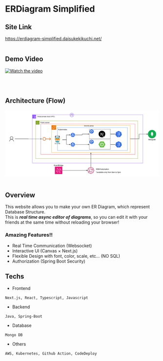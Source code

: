 # ERDiagram Simplified

## Site Link
https://erdiagram-simplified.daisukekikuchi.net/
<br><br>

## Demo Video
[![Watch the video](https://img.youtube.com/vi/Tu6lZYIZPkA/maxresdefault.jpg)](https://youtu.be/Tu6lZYIZPkA)

<br><br>

## Architecture (Flow)
<img src=".github/images/architecture.jpg" alt="architecture" title="architecture">
<br><br>


## Overview
This website allows you to make your own ER Diagram, which represent Database Structure.<br>
This is ***real time async editor of diagrams***, so you can edit it with your friends at the same time
without reloading your browser!

### Amazing Features!!
- Real Time Communication (Websocket)
- Interactive UI (Canvas × Next.js)
- Flexible Design with font, color, scale, etc... (NO SQL)
- Authorization (Spring Boot Security)


## Techs
 - Frontend
 ```
 Next.js, React, Typescript, Javascript
 ```

 - Backend
 ```
 Java, Spring-Boot
 ```

- Database
```
Mongo DB
```

 - Others
 ```
AWS, Kubernetes, Github Action, CodeDeploy
 ```

